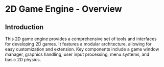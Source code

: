 # 2D Game Engine - Overview

## Introduction
This 2D game engine provides a comprehensive set of tools and interfaces for developing 2D games. It features a modular architecture, allowing for easy customization and extension. Key components include a game window manager, graphics handling, user input processing, menu systems, and basic 2D physics.


